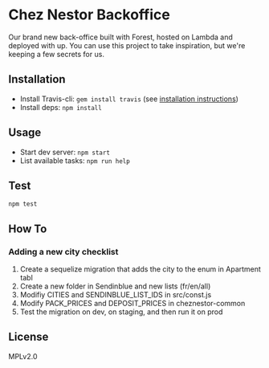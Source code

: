 # Chez Nestor Backoffice

Our brand new back-office built with Forest, hosted on Lambda and deployed with up.
You can use this project to take inspiration, but we're keeping a few secrets for us.

## Installation

- Install Travis-cli: `gem install travis` (see [installation instructions](https://github.com/travis-ci/travis.rb#installation))
- Install deps: `npm install`

## Usage

- Start dev server: `npm start`
- List available tasks: `npm run help`

## Test

`npm test`

## How To

### Adding a new city checklist

1. Create a sequelize migration that adds the city to the enum in Apartment tabl
2. Create a new folder in Sendinblue and new lists (fr/en/all)
3. Modifiy CITIES and SENDINBLUE_LIST_IDS in src/const.js
4. Modify PACK_PRICES and DEPOSIT_PRICES in cheznestor-common
5. Test the migration on dev, on staging, and then run it on prod

## License

MPLv2.0
